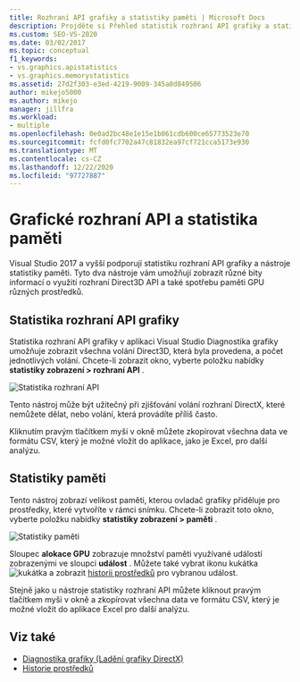 ```yaml
---
title: Rozhraní API grafiky a statistiky paměti | Microsoft Docs
description: Projděte si Přehled statistik rozhraní API grafiky a statistiky paměti, které zobrazují informace o využití rozhraní Direct3D API a spotřebě paměti GPU u různých prostředků.
ms.custom: SEO-VS-2020
ms.date: 03/02/2017
ms.topic: conceptual
f1_keywords:
- vs.graphics.apistatistics
- vs.graphics.memorystatistics
ms.assetid: 27d2f303-e3ed-4219-9009-345a0d849506
author: mikejo5000
ms.author: mikejo
manager: jillfra
ms.workload:
- multiple
ms.openlocfilehash: 0e0ad2bc48e1e15e1b061cdb600ce65773523e70
ms.sourcegitcommit: fcfd0fc7702a47c81832ea97cf721cca5173e930
ms.translationtype: MT
ms.contentlocale: cs-CZ
ms.lasthandoff: 12/22/2020
ms.locfileid: "97727887"
---
```

# <a name="graphics-api-and-memory-statistics"></a>Grafické rozhraní API a statistika paměti
<!-- VERSIONLESS -->
Visual Studio 2017 a vyšší podporují statistiku rozhraní API grafiky a nástroje statistiky paměti.  Tyto dva nástroje vám umožňují zobrazit různé bity informací o využití rozhraní Direct3D API a také spotřebu paměti GPU různých prostředků.

## <a name="graphics-api-statistics"></a>Statistika rozhraní API grafiky
Statistika rozhraní API grafiky v aplikaci Visual Studio Diagnostika grafiky umožňuje zobrazit všechna volání Direct3D, která byla provedena, a počet jednotlivých volání.  Chcete-li zobrazit okno, vyberte položku nabídky **statistiky zobrazení > rozhraní API** .

![Statistika rozhraní API](media/gfx_diag_api_statistics.png)

Tento nástroj může být užitečný při zjišťování volání rozhraní DirectX, které nemůžete dělat, nebo volání, která provádíte příliš často.

Kliknutím pravým tlačítkem myši v okně můžete zkopírovat všechna data ve formátu CSV, který je možné vložit do aplikace, jako je Excel, pro další analýzu.

## <a name="memory-statistics"></a>Statistiky paměti
Tento nástroj zobrazí velikost paměti, kterou ovladač grafiky přiděluje pro prostředky, které vytvoříte v rámci snímku.  Chcete-li zobrazit toto okno, vyberte položku nabídky **statistiky zobrazení > paměti** .

![Statistiky paměti](media/gfx_diag_memory_statistics.png)

Sloupec **alokace GPU** zobrazuje množství paměti využívané událostí zobrazenými ve sloupci **událost** .  Můžete také vybrat ikonu kukátka ![ kukátka ](media/gfx_watch.png) a zobrazit [historii prostředků](graphics-event-list.md#resource-history) pro vybranou událost.

Stejně jako u nástroje statistiky rozhraní API můžete kliknout pravým tlačítkem myši v okně a zkopírovat všechna data ve formátu CSV, který je možné vložit do aplikace Excel pro další analýzu.

## <a name="see-also"></a>Viz také
- [Diagnostika grafiky (Ladění grafiky DirectX)](visual-studio-graphics-diagnostics.md)
- [Historie prostředků](graphics-event-list.md#resource-history)
<!-- /VERSIONLESS -->